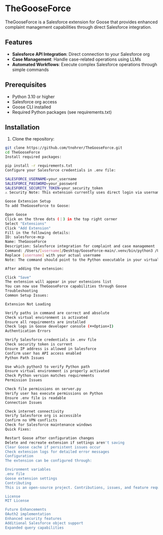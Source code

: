 # TheGooseForce

TheGooseForce is a Salesforce extension for Goose that provides enhanced complaint management capabilities through direct Salesforce integration.

## Features

- **Salesforce API Integration**: Direct connection to your Salesforce org
- **Case Management**: Handle case-related operations using LLMs
- **Automated Workflows**: Execute complex Salesforce operations through simple commands

## Prerequisites

- Python 3.10 or higher
- Salesforce org access
- Goose CLI installed
- Required Python packages (see requirements.txt)

## Installation

1. Clone the repository:
```bash
git clone https://github.com/tnohrer/TheGooseForce.git
cd TheGooseForce
Install required packages:

pip install -r requirements.txt
Configure your Salesforce credentials in .env file:

SALESFORCE_USERNAME=your_username
SALESFORCE_PASSWORD=your_password
SALESFORCE_SECURITY_TOKEN=your_security_token
⚠️ Security Note: This extension currently uses direct login via username, password, and security token. Future versions will implement OAuth2 for enhanced security.

Goose Extension Setup
To add TheGooseForce to Goose:

Open Goose
Click on the three dots (⋮) in the top right corner
Select "Extensions"
Click "Add Extension"
Fill in the following details:
ID: salesforce-mcp
Name: TheGooseForce
Description: Salesforce integration for complaint and case management
Command: /Users/[username]/Desktop/GooseForce-main/.venv/bin/python3 /Users/[username]/Desktop/GooseForce-main/server.py
Replace [username] with your actual username
Note: The command should point to the Python executable in your virtual environment and the server.py file in your installation directory. Make sure to use absolute paths.

After adding the extension:

Click "Save"
The extension will appear in your extensions list
You can now use TheGooseForce capabilities through Goose
Troubleshooting
Common Setup Issues:

Extension Not Loading

Verify paths in command are correct and absolute
Check virtual environment is activated
Ensure all requirements are installed
Check logs in Goose developer console (⌘+Option+I)
Authentication Errors

Verify Salesforce credentials in .env file
Check security token is current
Ensure IP address is allowed in Salesforce
Confirm user has API access enabled
Python Path Issues

Use which python3 to verify Python path
Ensure virtual environment is properly activated
Check Python version matches requirements
Permission Issues

Check file permissions on server.py
Verify user has execute permissions on Python
Ensure .env file is readable
Connection Issues

Check internet connectivity
Verify Salesforce org is accessible
Confirm no VPN conflicts
Check for Salesforce maintenance windows
Quick Fixes:

Restart Goose after configuration changes
Delete and recreate extension if settings aren't saving
Clear Goose cache if persistent issues occur
Check extension logs for detailed error messages
Configuration
The extension can be configured through:

Environment variables
.env file
Goose extension settings
Contributing
This is an open-source project. Contributions, issues, and feature requests are welcome.

License
MIT License

Future Enhancements
OAuth2 implementation
Enhanced security features
Additional Salesforce object support
Expanded query capabilities
